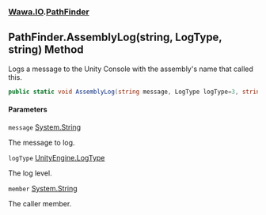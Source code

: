 ### [Wawa.IO](Wawa.IO.md 'Wawa.IO').[PathFinder](PathFinder.md 'Wawa.IO.PathFinder')

## PathFinder.AssemblyLog(string, LogType, string) Method

Logs a message to the Unity Console with the assembly's name that called this.

```csharp
public static void AssemblyLog(string message, LogType logType=3, string member=null);
```
#### Parameters

<a name='Wawa.IO.PathFinder.AssemblyLog(string,LogType,string).message'></a>

`message` [System.String](https://docs.microsoft.com/en-us/dotnet/api/System.String 'System.String')

The message to log.

<a name='Wawa.IO.PathFinder.AssemblyLog(string,LogType,string).logType'></a>

`logType` [UnityEngine.LogType](https://docs.microsoft.com/en-us/dotnet/api/UnityEngine.LogType 'UnityEngine.LogType')

The log level.

<a name='Wawa.IO.PathFinder.AssemblyLog(string,LogType,string).member'></a>

`member` [System.String](https://docs.microsoft.com/en-us/dotnet/api/System.String 'System.String')

The caller member.
